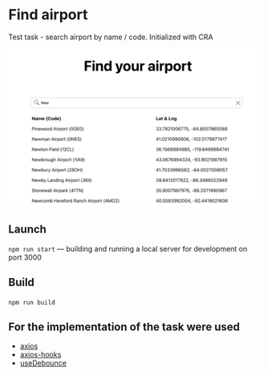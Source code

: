 # Find airport

Test task - search airport by name / code. Initialized with CRA

![preview.png](src%2Fimages%2Fpreview.png)

## Launch

`npm run start` — building and running a local server for development on port 3000

## Build

`npm run build`

## For the implementation of the task were used 

- [axios](https://github.com/axios/axios)
- [axios-hooks](https://github.com/simoneb/axios-hooks)
- [useDebounce](https://usehooks-ts.com/react-hook/use-debounce)